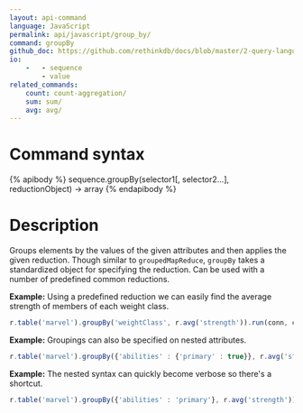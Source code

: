 ```yaml
---
layout: api-command 
language: JavaScript
permalink: api/javascript/group_by/
command: groupBy
github_doc: https://github.com/rethinkdb/docs/blob/master/2-query-language/api/javascript/aggregation/groupBy.md
io:
    -   - sequence
        - value
related_commands:
    count: count-aggregation/
    sum: sum/
    avg: avg/
---
```


# Command syntax #

{% apibody %}
sequence.groupBy(selector1[, selector2...], reductionObject) &rarr; array
{% endapibody %}

# Description #

Groups elements by the values of the given attributes and then applies the given
reduction. Though similar to `groupedMapReduce`, `groupBy` takes a standardized object
for specifying the reduction. Can be used with a number of predefined common reductions.

__Example:__ Using a predefined reduction we can easily find the average strength of members of each weight class.

```js
r.table('marvel').groupBy('weightClass', r.avg('strength')).run(conn, callback)
```


__Example:__ Groupings can also be specified on nested attributes.

```js
r.table('marvel').groupBy({'abilities' : {'primary' : true}}, r.avg('strength')).run(conn, callback)
```


__Example:__ The nested syntax can quickly become verbose so there's a shortcut.

```js
r.table('marvel').groupBy({'abilities' : 'primary'}, r.avg('strength')).run(conn, callback)
```

